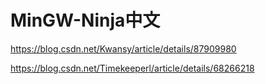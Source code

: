 # MinGW-Ninja中文


https://blog.csdn.net/Kwansy/article/details/87909980



https://blog.csdn.net/Timekeeperl/article/details/68266218